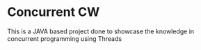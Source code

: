 # Concurrent CW
 This is a JAVA based project done to showcase the knowledge in concurrent programming using Threads
